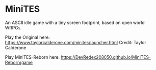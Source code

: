 # MiniTES
An ASCII idle game with a tiny screen footprint, based on open world WRPGs.

Play the Original here: https://www.taylorcalderone.com/minites/launcher.html
Credit: Taylor Calderone

Play MiniTES-Reborn here: https://DevRedex208050.github.io/MiniTES-Reborn/game
